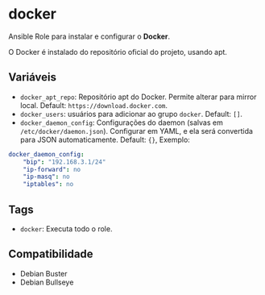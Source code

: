 # docker

Ansible Role para instalar e configurar o **Docker**.

O Docker é instalado do repositório oficial do projeto, usando apt.

## Variáveis

- `docker_apt_repo`: Repositório apt do Docker. Permite alterar para mirror local.
  Default: `https://download.docker.com`.
- `docker_users`: usuários para adicionar ao grupo `docker`. Default: `[]`.
- `docker_daemon_config`: Configurações do daemon (salvas em `/etc/docker/daemon.json`).
  Configurar em YAML, e ela será convertida para JSON automaticamente. Default: `{}`,
  Exemplo:

```yaml
docker_daemon_config:
    "bip": "192.168.3.1/24"
    "ip-forward": no
    "ip-masq": no
    "iptables": no
```

## Tags

- `docker`: Executa todo o role.

## Compatibilidade

- Debian Buster
- Debian Bullseye
